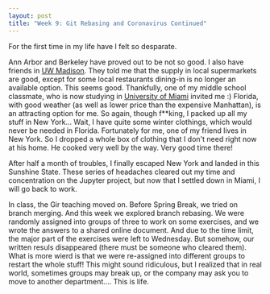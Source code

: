 ```yaml
---
layout: post
title: "Week 9: Git Rebasing and Coronavirus Continued"
---
```


For the first time in my life have I felt so desparate.

Ann Arbor and Berkeley have proved out to be not so good. I also have friends in [UW Madison](https://www.wisc.edu/). They told me that the supply in local supermarkets are good, except for some local restaurants dining-in is no longer an available option. This seems good. Thankfully, one of my middle school classmate, who is now studying in [University of Miami](https://welcome.miami.edu/) invited me :) Florida, with good weather (as well as lower price than the expensive Manhattan), is an attracting option for me. So again, though f**king, I packed up all my stuff in New York... Wait, I have quite some winter clothings, which would never be needed in Florida. Fortunately for me, one of my friend lives in New York. So I dropped a whole box of clothing that I don't need right now at his home. He cooked very well by the way. Very good time there!

After half a month of troubles, I finally escaped New York and landed in this Sunshine State. These series of headaches cleared out my time and concentration on the Jupyter project, but now that I settled down in Miami, I will go back to work.

In class, the Gir teaching moved on. Before Spring Break, we tried on branch merging. And this week we explored branch rebasing. We were randomly assigned into groups of three to work on some exercises, and we wrote the answers to a shared online document. And due to the time limit, the major part of the exercises were left to Wednesday. But somehow, our written resuls disappeared (there must be someone who cleared them). What is more wierd is that we were re-assigned into different groups to restart the whole stuff! This might sound ridiculous, but I realized that in real world, sometimes groups may break up, or the company may ask you to move to another department.... This is life.